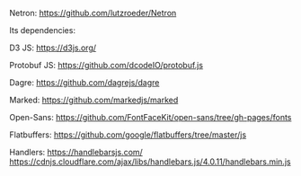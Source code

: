 Netron:
https://github.com/lutzroeder/Netron

Its dependencies:


D3 JS:
https://d3js.org/

Protobuf JS:
https://github.com/dcodeIO/protobuf.js

Dagre:
https://github.com/dagrejs/dagre

Marked:
https://github.com/markedjs/marked

Open-Sans:
https://github.com/FontFaceKit/open-sans/tree/gh-pages/fonts

Flatbuffers:
https://github.com/google/flatbuffers/tree/master/js

Handlers:
https://handlebarsjs.com/
https://cdnjs.cloudflare.com/ajax/libs/handlebars.js/4.0.11/handlebars.min.js
